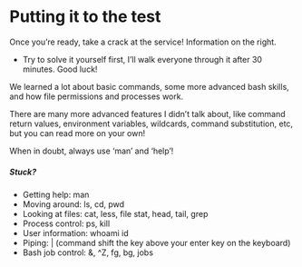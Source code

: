 # Putting it to the test

Once you’re ready, take a crack at the service! Information on the right.

- Try to solve it yourself first, I’ll walk everyone through it after 30 minutes. Good luck!

We learned a lot about basic commands, some more advanced bash skills, and how file permissions and processes work.

There are many more advanced features I didn’t talk about, like command return values, environment variables, wildcards, command substitution, etc, but you can read more on your own!

When in doubt, always use ‘man’ and ‘help’!

##### Stuck?

- Getting help: man
- Moving around: ls, cd, pwd
- Looking at files: cat, less, file stat, head, tail, grep
- Process control: ps, kill
- User information: whoami id
- Piping: | (command shift the key above your enter key on the keyboard)
- Bash job control: &, ^Z, fg, bg, jobs 